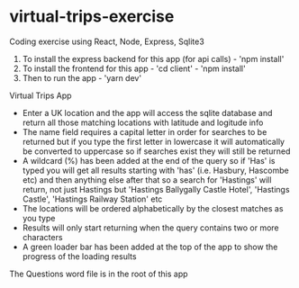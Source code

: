 # virtual-trips-exercise

Coding exercise using React, Node, Express, Sqlite3

1. To install the express backend for this app (for api calls) - 'npm install'
2. To install the frontend for this app - 'cd client' - 'npm install'
3. Then to run the app - 'yarn dev'

Virtual Trips App

- Enter a UK location and the app will access the sqlite database and return all those matching locations with latitude and logitude info
- The name field requires a capital letter in order for searches to be returned but if you type the first letter in lowercase it will automatically be converted to uppercase so if searches exist they will still be returned
- A wildcard (%) has been added at the end of the query so if 'Has' is typed you will get all results starting with 'has' (i.e. Hasbury, Hascombe etc) and then anything else after that so a search for 'Hastings' will return, not just Hastings but 'Hastings Ballygally Castle Hotel', 'Hastings Castle', 'Hastings Railway Station' etc
- The locations will be ordered alphabetically by the closest matches as you type
- Results will only start returning when the query contains two or more characters
- A green loader bar has been added at the top of the app to show the progress of the loading results

The Questions word file is in the root of this app
